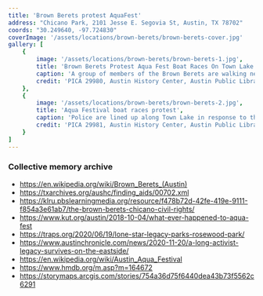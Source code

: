 ```yaml
---
title: 'Brown Berets protest AquaFest'
address: "Chicano Park, 2101 Jesse E. Segovia St, Austin, TX 78702"
coords: "30.249640, -97.724830"
coverImage: '/assets/locations/brown-berets/brown-berets-cover.jpg'
gallery: [
    {
        image: '/assets/locations/brown-berets/brown-berets-1.jpg',
        title: 'Brown Berets Protest Aqua Fest Boat Races On Town Lake',
        caption: 'A group of members of the Brown Berets are walking near the Holly Street exit of I-35 in 1978. One person is holding a sign that reads "Chicano Rights."',
        credit: 'PICA 29980, Austin History Center, Austin Public Library.'
    },
    {
        image: '/assets/locations/brown-berets/brown-berets-2.jpg',
        title: 'Aqua Festival boat races protest',
        caption: 'Police are lined up along Town Lake in response to the Brown Berets protest of the Aqua Fest Boat Races on Town Lake.',
        credit: 'PICA 29981, Austin History Center, Austin Public Library.'
    }
]
---
```


### Collective memory archive

* <a href="https://en.wikipedia.org/wiki/Brown_Berets_(Austin)" target="_blank">https://en.wikipedia.org/wiki/Brown_Berets_(Austin)</a>
* <a href="https://txarchives.org/aushc/finding_aids/00702.xml" target="_blank">https://txarchives.org/aushc/finding_aids/00702.xml</a>
* <a href="https://klru.pbslearningmedia.org/resource/f478b72d-42fe-419e-9111-f854a3e61ab7/the-brown-berets-chicano-civil-rights/" target="_blank">https://klru.pbslearningmedia.org/resource/f478b72d-42fe-419e-9111-f854a3e61ab7/the-brown-berets-chicano-civil-rights/</a>
* <a href="https://www.kut.org/austin/2018-10-04/what-ever-happened-to-aqua-fest" target="_blank">https://www.kut.org/austin/2018-10-04/what-ever-happened-to-aqua-fest</a>
* <a href="https://traps.org/2020/06/19/lone-star-legacy-parks-rosewood-park/" target="_blank">https://traps.org/2020/06/19/lone-star-legacy-parks-rosewood-park/</a>
* <a href="https://www.austinchronicle.com/news/2020-11-20/a-long-activist-legacy-survives-on-the-eastside/" target="_blank">https://www.austinchronicle.com/news/2020-11-20/a-long-activist-legacy-survives-on-the-eastside/</a>
* <a href="https://en.wikipedia.org/wiki/Austin_Aqua_Festival" target="_blank">https://en.wikipedia.org/wiki/Austin_Aqua_Festival</a>
* <a href="https://www.hmdb.org/m.asp?m=164672" target="_blank">https://www.hmdb.org/m.asp?m=164672</a>
* <a href="https://storymaps.arcgis.com/stories/754a36d75f6440dea43b73f5562c6291" target="_blank">https://storymaps.arcgis.com/stories/754a36d75f6440dea43b73f5562c6291</a>


